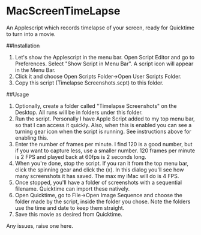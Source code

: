# MacScreenTimeLapse
An Applescript which records timelapse of your screen, ready for Quicktime to turn into a movie.

##Installation
1. Let's show the Applescript in the menu bar. Open Script Editor and go to Preferences. Select "Show Script in Menu Bar".
A script icon will appear in the Menu Bar.
1. Click it and choose Open Scripts Folder->Open User Scripts Folder.
1. Copy this script (Timelapse Screenshots.scpt) to this folder.


##Usage
1. Optionally, create a folder called "Timelapse Screenshots" on the Desktop. All runs will be in folders under this folder.
1. Run the script. Personally I have Apple Script added to my top menu bar, so that I can access it quickly. Also, when this is enabled you can see a turning gear icon when the script is running. See instructions above for enabling this.
1. Enter the number of frames per minute. I find 120 is a good number, but if you want to capture less, use a smaller number. 120 frames per minute is 2 FPS and played back at 60fps is 2 seconds long.
1. When you're done, stop the script. If you ran it from the top menu bar, click the spinning gear and click the (x). In this dialog you'll see how many screenshots it has saved. The max my iMac will do is 4 FPS.
1. Once stopped, you'll have a folder of screenshots with a sequential filename. Quicktime can import these natively.
1. Open Quicktime, go to File->Open Image Sequence and choose the folder made by the script, inside the folder you chose. Note the folders use the time and date to keep them straight.
1. Save this movie as desired from Quicktime.

Any issues, raise one here.

